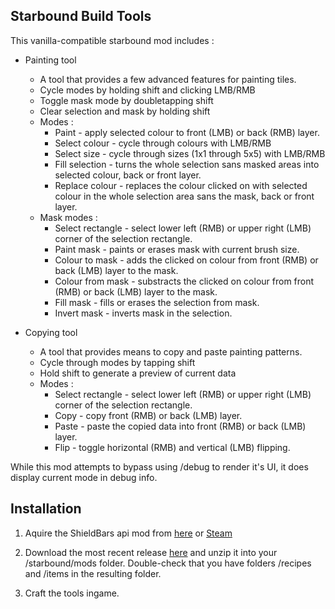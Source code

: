 ## Starbound Build Tools 

This vanilla-compatible starbound mod includes :

* Painting tool
  * A tool that provides a few advanced features for painting tiles.
  * Cycle modes by holding shift and clicking LMB/RMB
  * Toggle mask mode by doubletapping shift
  * Clear selection and mask by holding shift
  * Modes :
    * Paint - apply selected colour to front (LMB) or back (RMB) layer.
    * Select colour - cycle through colours with LMB/RMB
    * Select size - cycle through sizes (1x1 through 5x5) with LMB/RMB
    * Fill selection - turns the whole selection sans masked areas into selected colour, back or front layer.
    * Replace colour - replaces the colour clicked on with selected colour in the whole selection area sans the mask, back or front layer.
  * Mask modes :
    * Select rectangle - select lower left (RMB) or upper right (LMB) corner of the selection rectangle.
    * Paint mask - paints or erases mask with current brush size.
    * Colour to mask - adds the clicked on colour from front (RMB) or back (LMB) layer to the mask.
    * Colour from mask - substracts the clicked on colour from front (RMB) or back (LMB) layer to the mask.
    * Fill mask - fills or erases the selection from mask.
    * Invert mask - inverts mask in the selection.
  
* Copying tool
  * A tool that provides means to copy and paste painting patterns.
  * Cycle through modes by tapping shift
  * Hold shift to generate a preview of current data
  * Modes :
    * Select rectangle - select lower left (RMB) or upper right (LMB) corner of the selection rectangle.
    * Copy - copy front (RMB) or back (LMB) layer.
    * Paste - paste the copied data into front (RMB) or back (LMB) layer.
    * Flip - toggle horizontal (RMB) and vertical (LMB) flipping.

While this mod attempts to bypass using /debug to render it's UI, it does display current mode in debug info.
  
## Installation

1. Aquire the ShieldBars api mod from [here](https://github.com/GTG3000/shieldBars/releases) or [Steam](http://steamcommunity.com/sharedfiles/filedetails/?id=876362250)

2. Download the most recent release [here](https://github.com/GTG3000/Starbound-BuildTools/releases/tag/1) and unzip it into your /starbound/mods folder. Double-check that you have folders /recipes and /items in the resulting folder.

3. Craft the tools ingame.